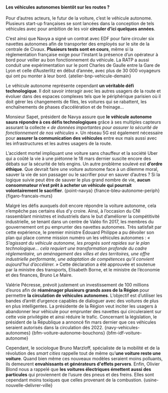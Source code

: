 #### Les véhicules autonomes bientôt sur les routes ?
 
Pour d’autres acteurs, le futur de la voiture, c’est le véhicule autonome. Plusieurs start-up françaises se sont lancées dans la conception de tels véhicules avec pour ambition de les voir **circuler d’ici quelques années**.

C’est ainsi que Navya a signé un contrat avec EDF pour faire circuler six navettes autonomes afin de transporter des employés sur le site de la centrale de Civaux. **Plusieurs tests sont en cours**, même si la règlementation française exige pour l’instant la présence d’un opérateur à bord pour veiller au bon fonctionnement du véhicule. La RATP a aussi conduit une expérimentation sur le pont Charles de Gaulle entre la Gare de Lyon et celle d’Austerlitz en début d’année, avec plus de 30 000 voyageurs qui ont pu monter à leur bord. {atelier-bnp-vehicule-demain}

Le véhicule autonome représente cependant **un véritable défi technologique**. Il doit savoir interagir avec les autres usagers de la route et évoluer dans des espaces complexes tels que le périphérique parisien où il doit gérer les changements de files, les voitures qui se rabattent, les enchaînements de phases d’accélération et de freinage…

Monsieur Sapet, président de Navya assure que **le véhicule autonome saura répondre à ces défis technologiques** grâce à ses multiples capteurs assurant la collecte *« de données importantes pour assurer la sécurité de fonctionnement de nos véhicules »*. Un réseau 5G est également nécessaire pour **assurer la communication des véhicules** entre eux mais aussi avec les infrastructures et les autres usagers de la route.

L’accident mortel impliquant une voiture sans chauffeur et la société Uber qui a coûté la vie à une piétonne le 18 mars dernier suscite encore des débats sur la sécurité de tels engins. Un autre problème soulevé est **d’ordre éthique**. Que devrait faire une voiture autonome face à un dilemme moral, sauver la vie de son passager ou le sacrifier pour en sauver d’autres ? Si la logique suivie peut être de sauver le plus grand nombre de vie, **aucun consommateur n’est prêt à acheter un véhicule qui pourrait volontairement le sacrifier**. {point-navya} {france-bleu-autonome-periph} {figaro-francais-murs}

Malgré les défis auxquels doit encore répondre la voiture autonome, cela n’empêche pas certains élus d'y croire. Ainsi, à l’occasion du CNI rassemblant ministres et industriels dans le but d’améliorer la compétitivité industrielle, se tenant dans un centre de Valéo fin 2017, les membres du gouvernement ont pu emprunter des navettes autonomes. Très satisfait par cette expérience, le premier ministre Édouard Philippe a pu dévoiler son plan qui place comme mission numéro un les véhicules autonomes : _« S’agissant du véhicule autonome, les progrès sont rapides sur le plan technologique… cela requiert une transformation profonde du cadre réglementaire, un aménagement des villes et des territoires, une offre industrielle performante, une adaptation de compétences qu’il convient aujourd’hui d’accélérer. »_ Cette déclaration a été approuvée et soutenue par la ministre des transports, Elisabeth Borne, et le ministre de l’économie et des finances, Bruno Le Maire.

Valérie Pécresse, prévoit justement un investissement de 100 millions d’euros afin de **réaménager plusieurs grands axes de la Région** pour permettre **la circulation de véhicules autonomes**. L’objectif est d’utiliser les bandes d’arrêt d’urgence capables de dialoguer avec des voitures de plus en plus intelligentes. La présidente de la Région veut inciter les usagers à abandonner leur véhicule pour emprunter des navettes qui circuleraient sur cette voie privilégiée et ainsi réduire le trafic. Concernant la législation, le président de la République a annoncé fin mars dernier que ces véhicules seraient autorisés dans la circulation dès 2022. {navy-vehicules-autonomes} {bfm-voiture-autonome-bouchons} {bfm-idf-voiture-autonome}

Cependant, le sociologue Bruno Marzloff, spécialiste de la mobilité et de la révolution des *smart cities* rappelle tout de même qu’**une voiture reste une voiture**. Quand bien même ces nouveaux modèles seraient moins polluants, ils demeurent **envahissants et générateurs d'effets pervers**. Enfin, Olivier Blond nous a rappelé que **les voitures électriques émettent aussi des particules** qui proviennent de l’usure des pneus et des freins. Elles sont cependant moins toxiques que celles provenant de la combustion. {usine-nouvelle-delivrer-ville}

